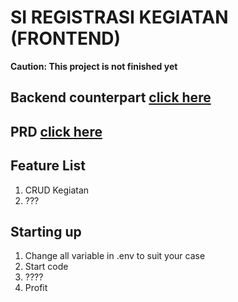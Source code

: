 # SI REGISTRASI KEGIATAN (FRONTEND)

**Caution: This project is not finished yet**

## Backend counterpart [click here](https://github.com/anhilmy/si-regis-back)

## PRD [click here](https://anhilmy-proj.notion.site/Advanced-Task-List-4022fc2b278c4b8db1142661799e1cb1)

## Feature List

1. CRUD Kegiatan
2. ???

## Starting up

1. Change all variable in .env to suit your case
1. Start code
1. ????
1. Profit
